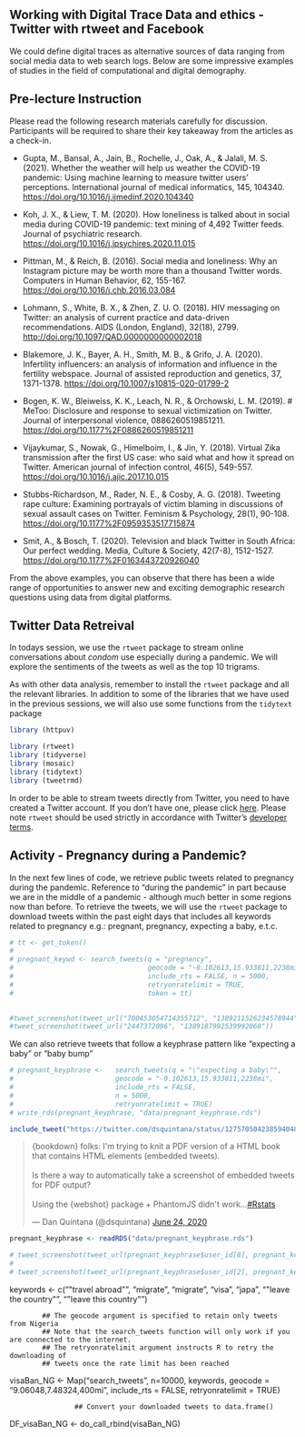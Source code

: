 
## Working with Digital Trace Data and ethics - Twitter with rtweet and Facebook

We could define digital traces as alternative sources of data ranging
from social media data to web search logs. Below are some impressive
examples of studies in the field of computational and digital
demography.

## Pre-lecture Instruction

Please read the following research materials carefully for discussion.
Participants will be required to share their key takeaway from the
articles as a check-in.

-   Gupta, M., Bansal, A., Jain, B., Rochelle, J., Oak, A., & Jalali, M.
    S. (2021). Whether the weather will help us weather the COVID-19
    pandemic: Using machine learning to measure twitter users’
    perceptions. International journal of medical informatics,
    145, 104340. <https://doi.org/10.1016/j.ijmedinf.2020.104340>

-   Koh, J. X., & Liew, T. M. (2020). How loneliness is talked about in
    social media during COVID-19 pandemic: text mining of 4,492 Twitter
    feeds. Journal of psychiatric research.
    <https://doi.org/10.1016/j.jpsychires.2020.11.015>

-   Pittman, M., & Reich, B. (2016). Social media and loneliness: Why an
    Instagram picture may be worth more than a thousand Twitter words.
    Computers in Human Behavior, 62, 155-167.
    <https://doi.org/10.1016/j.chb.2016.03.084>

-   Lohmann, S., White, B. X., & Zhen, Z. U. O. (2018). HIV messaging on
    Twitter: an analysis of current practice and data-driven
    recommendations. AIDS (London, England), 32(18), 2799.
    <http://doi.org/10.1097/QAD.0000000000002018>

-   Blakemore, J. K., Bayer, A. H., Smith, M. B., & Grifo, J. A. (2020).
    Infertility influencers: an analysis of information and influence in
    the fertility webspace. Journal of assisted reproduction and
    genetics, 37, 1371-1378.
    <https://doi.org/10.1007/s10815-020-01799-2>

-   Bogen, K. W., Bleiweiss, K. K., Leach, N. R., & Orchowski, L. M.
    (2019). \# MeToo: Disclosure and response to sexual victimization on
    Twitter. Journal of interpersonal violence, 0886260519851211.
    <https://doi.org/10.1177%2F0886260519851211>

-   Vijaykumar, S., Nowak, G., Himelboim, I., & Jin, Y. (2018). Virtual
    Zika transmission after the first US case: who said what and how it
    spread on Twitter. American journal of infection control, 46(5),
    549-557. <https://doi.org/10.1016/j.ajic.2017.10.015>

-   Stubbs-Richardson, M., Rader, N. E., & Cosby, A. G. (2018). Tweeting
    rape culture: Examining portrayals of victim blaming in discussions
    of sexual assault cases on Twitter. Feminism & Psychology, 28(1),
    90-108. <https://doi.org/10.1177%2F0959353517715874>

-   Smit, A., & Bosch, T. (2020). Television and black Twitter in South
    Africa: Our perfect wedding. Media, Culture & Society, 42(7-8),
    1512-1527. <https://doi.org/10.1177%2F0163443720926040>

From the above examples, you can observe that there has been a wide
range of opportunities to answer new and exciting demographic research
questions using data from digital platforms.

## Twitter Data Retreival

In todays session, we use the `rtweet` package to stream online
conversations about *condom* use especially during a pandemic. We will
explore the sentiments of the tweets as well as the top 10 trigrams.

As with other data analysis, remember to install the `rtweet` package
and all the relevant libraries. In addition to some of the libraries
that we have used in the previous sessions, we will also use some
functions from the `tidytext` package

``` r
library (httpuv)

library (rtweet)
library (tidyverse)
library (mosaic)
library (tidytext)
library (tweetrmd)
```

In order to be able to stream tweets directly from Twitter, you need to
have created a Twitter account. If you don’t have one, please click
[here](https://twitter.com/). Please note `rtweet` should be used
strictly in accordance with Twitter’s [developer
terms](https://developer.twitter.com/en/developer-terms/more-on-restricted-use-cases).

## Activity - Pregnancy during a Pandemic?

In the next few lines of code, we retrieve public tweets related to
pregnancy during the pandemic. Reference to “during the pandemic” in
part because we are in the middle of a pandemic - although much better
in some regions now than before. To retrieve the tweets, we will use the
`rtweet` package to download tweets within the past eight days that
includes all keywords related to pregnancy e.g.: pregnant, pregnancy,
expecting a baby, e.t.c.

``` r
# tt <- get_token()
# 
# pregnant_keywd <- search_tweets(q = "pregnancy",
#                                 geocode = "-0.102613,15.933811,2238mi",
#                                 include_rts = FALSE, n = 5000,
#                                 retryonratelimit = TRUE,
#                                 token = tt)
              
```

``` r
#tweet_screenshot(tweet_url("700453054714355712", "1389211526234578944"))
#tweet_screenshot(tweet_url("2447372096", "1389187992539992068"))
```

We can also retrieve tweets that follow a keyphrase pattern like
“expecting a baby” or “baby bump”

``` r
# pregnant_keyphrase <-   search_tweets(q = "\"expecting a baby\"",
#                         geocode = "-0.102613,15.933811,2238mi",
#                         include_rts = FALSE, 
#                         n = 5000,
#                         retryonratelimit = TRUE)
# write_rds(pregnant_keyphrase, "data/pregnant_keyphrase.rds")
```

``` r
include_tweet("https://twitter.com/dsquintana/status/1275705042385940480")
```

<blockquote class="twitter-tweet" data-width="550" data-lang="en" data-dnt="true" data-theme="light"><p lang="en" dir="ltr">{bookdown} folks: I&#39;m trying to knit a PDF version of a HTML book that contains HTML elements (embedded tweets). <br><br>Is there a way to automatically take a screenshot of embedded tweets for PDF output? <br><br>Using the {webshot} package + PhantomJS didn&#39;t work...<a href="https://twitter.com/hashtag/Rstats?src=hash&amp;ref_src=twsrc%5Etfw">#Rstats</a></p>&mdash; Dan Quintana (@dsquintana) <a href="https://twitter.com/dsquintana/status/1275705042385940480?ref_src=twsrc%5Etfw">June 24, 2020</a></blockquote>

``` r
pregnant_keyphrase <- readRDS("data/pregnant_keyphrase.rds")

# tweet_screenshot(tweet_url(pregnant_keyphrase$user_id[8], pregnant_keyphrase$status_id[8]))
# 
# tweet_screenshot(tweet_url(pregnant_keyphrase$user_id[2], pregnant_keyphrase$status_id[2]))
```

keywords &lt;- c(“"travel abroad"”, “migrate”, “migrate”, “visa”,
“japa”, “"leave the country"”, “"leave this country"”)

            ## The geocode argument is specified to retain only tweets from Nigeria
            ## Note that the search_tweets function will only work if you are connected to the internet.
            ## The retryonratelimit argument instructs R to retry the downloading of 
            ## tweets once the rate limit has been reached

visaBan\_NG &lt;- Map(“search\_tweets”, n=10000, keywords, geocode =
“9.06048,7.48324,400mi”, include\_rts = FALSE, retryonratelimit = TRUE)

                    ## Convert your downloaded tweets to data.frame()

DF\_visaBan\_NG &lt;- do\_call\_rbind(visaBan\_NG)
